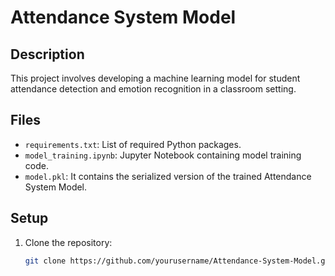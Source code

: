 # Attendance System Model

## Description
This project involves developing a machine learning model for student attendance detection and emotion recognition in a classroom setting.

## Files
- `requirements.txt`: List of required Python packages.
- `model_training.ipynb`: Jupyter Notebook containing model training code.
- `model.pkl`: It contains the serialized version of the trained Attendance System Model. 

## Setup
1. Clone the repository:
   ```bash
   git clone https://github.com/yourusername/Attendance-System-Model.git
